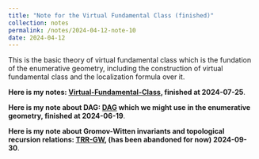```yaml
---
title: "Note for the Virtual Fundamental Class (finished)"
collection: notes
permalink: /notes/2024-04-12-note-10
date: 2024-04-12
---
```

This is the basic theory of virtual fundamental class which is the fundation of the enumerative geometry, including the construction of virtual fundamental class and the localization formula over it.

**Here is my notes: [Virtual-Fundamental-Class](https://dvlxlwz.github.io/files/virtual-fundamental-class.pdf), finished at 2024-07-25**.

**Here is my note about DAG: [DAG](https://dvlxlwz.github.io/files/DAG-Glimpse.pdf) which we might use in the enumerative geometry, finished at 2024-06-19**.

**Here is my note about Gromov-Witten invariants and topological recursion relations: [TRR-GW](https://dvlxlwz.github.io/files/GW-theory-and-Topological-recursion-relation.pdf), (has been abandoned for now) 2024-09-30**.

